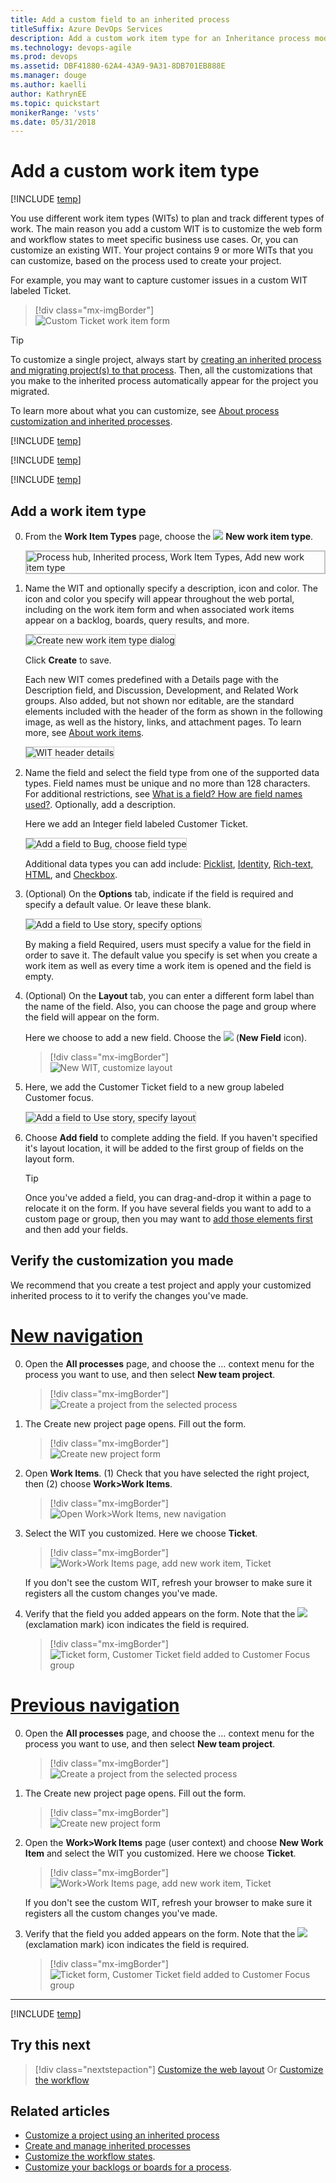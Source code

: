 ```yaml
---
title: Add a custom field to an inherited process
titleSuffix: Azure DevOps Services
description: Add a custom work item type for an Inheritance process model and apply to a project  
ms.technology: devops-agile
ms.prod: devops
ms.assetid: DBF41880-62A4-43A9-9A31-8DB701EB888E
ms.manager: douge
ms.author: kaelliauthor: KathrynEE
ms.topic: quickstart
monikerRange: 'vsts'
ms.date: 05/31/2018
---
```


# Add a custom work item type     

[!INCLUDE [temp](../../../_shared/version-vsts-only.md)]

You use different work item types (WITs) to plan and track different types of work. The main reason you add a custom WIT is to customize the web form and workflow states to meet specific business use cases. Or, you can customize an existing WIT. Your project contains 9 or more WITs that you can customize, based on the process used to create your project.  

For example, you may want to capture customer issues in a custom WIT labeled Ticket.   

> [!div class="mx-imgBorder"]  
> ![Custom Ticket work item form](_img/process/custom-wit-new-ticket-form.png)

> [!TIP]    
> To customize a single project, always start by [creating an inherited process and migrating project(s) to that process](manage-process.md). Then, all the customizations that you make to the inherited process automatically appear for the project you migrated.

To learn more about what you can customize, see [About process customization and inherited processes](inheritance-process-model.md). 


[!INCLUDE [temp](../_shared/process-prerequisites.md)] 

[!INCLUDE [temp](../_shared/open-process-admin-context-ts.md)]

 
[!INCLUDE [temp](../_shared/create-inherited-process.md)] 

<a id="add-wit">  </a>
## Add a work item type

0. From the **Work Item Types** page, choose the ![ ](../../../_img/icons/blue-add-icon.png) **New work item type**.

	<img src="_img/process/cpwit-add-new-wit.png" alt="Process hub, Inherited process, Work Item Types, Add new work item type" style="border: 2px solid #C3C3C3;" />
 
0. Name the WIT and optionally specify a description, icon and color. The icon and color you specify will appear throughout the web portal, including on the work item form and when associated work items appear on a backlog, boards, query results, and more. 

	<img src="_img/process/cwit-create-wit-ticket.png" alt="Create new work item type dialog" style="border: 1px solid #C3C3C3;" /> 

	Click **Create** to save. 

	Each new WIT comes predefined with a Details page with the Description field, and Discussion, Development, and Related Work groups. Also added, but not shown nor editable, are the standard elements included with the header of the form as shown in the following image, as well as the history, links, and attachment pages. To learn more, see [About work items](../../../boards/work-items/about-work-items.md).
 
	<img src="_img/process/weblayout-system-controls-details-page.png" alt="WIT header details" style="border: 1px solid #C3C3C3;" /> 

0. Name the field and select the field type from one of the supported data types. Field names must be unique and no more than 128 characters. For additional restrictions, see [What is a field? How are field names used?](inheritance-process-model.md#field-reference). Optionally, add a description.  
	
	Here we add an Integer field labeled Customer Ticket. 

    <img src="_img/process/cpfield-add-field-to-bug-type-integer-up1.png" alt="Add a field to Bug, choose field type" style="border: 1px solid #C3C3C3;" /> 

	Additional data types you can add include: [Picklist](customize-process-field.md#pick-list), [Identity](customize-process-field.md#identity), [Rich-text, HTML](customize-process-field.md#html), and [Checkbox](customize-process-field.md#boolean-field).  
	<a id="options">  </a>  
0.	(Optional) On the **Options** tab, indicate if the field is required and specify a default value. Or leave these blank. 

	<img src="_img/process/cpfield-bug-customer-ticket-options.png" alt="Add a field to Use story, specify options" style="border: 1px solid #C3C3C3;" />  

	By making a field Required, users must specify a value for the field in order to save it. The default value you specify is set when you create a work item as well as every time a work item is opened and the field is empty.

	<a id="layout">  </a>
0.	(Optional) On the **Layout** tab, you can enter a different form label than the name of the field. Also, you can choose the page and group where the field will appear on the form.  

	Here we choose to add a new field. Choose the ![](_img/process/new-field-icon.png) (**New Field** icon).  

	> [!div class="mx-imgBorder"]  
	> ![New WIT, customize layout](_img/process/cpwit-new-ticket-define.png) 	

0.  Here, we add the Customer Ticket field to a new group labeled Customer focus. 

	<img src="_img/process/cpfield-customer-ticket-layout.png" alt="Add a field to Use story, specify layout" style="border: 1px solid #C3C3C3;" />  

0.	Choose **Add field** to complete adding the field. If you haven't specified it's layout location, it will be added to the first group of fields on the layout form.  

	> [!TIP]    
	> Once you've added a field, you can drag-and-drop it within a page to relocate it on the form. If you have several fields you want to add to a custom page or group, then you may want to [add those elements first](customize-process-form.md) and then add your fields. 

## Verify the customization you made 

We recommend that you create a test project and apply your customized  inherited process to it to verify the changes you've made. 


# [New navigation](#tab/new-nav)


0. Open the **All processes** page, and choose the &hellip; context menu for the process you want to use, and then select **New team project**.   

	> [!div class="mx-imgBorder"]  
	> ![Create a project from the selected process](_img/process/add-new-team-project.png) 

0. The Create new project page opens. Fill out the form. 

	> [!div class="mx-imgBorder"]  
	> ![Create new project form](_img/process/create-test-project.png) 


0.  Open **Work Items**. (1) Check that you have selected the right project, then (2) choose **Work>Work Items**. 

	> [!div class="mx-imgBorder"]  
	> ![Open Work>Work Items, new navigation](../../../boards/work-items/_img/view-add/open-work-items-agile.png)  

0. Select the WIT you customized. Here we choose **Ticket**. 

	> [!div class="mx-imgBorder"]  
	> ![Work>Work Items page, add new work item, Ticket](_img/process/add-custom-wit-verify-ticket.png) 

	If you don't see the custom WIT, refresh your browser to make sure it registers all the custom changes you've made. 

0.  Verify that the field you added appears on the form. Note that the ![](../../../_img/icons/required-icon.png) (exclamation mark) icon indicates the field is required.  

	> [!div class="mx-imgBorder"]  
	> ![Ticket form, Customer Ticket field added to Customer Focus group](_img/process/add-custom-field-verify-ticket-form.png)  


# [Previous navigation](#tab/previous-nav)

0. Open the **All processes** page, and choose the &hellip; context menu for the process you want to use, and then select **New team project**.   

	> [!div class="mx-imgBorder"]  
	> ![Create a project from the selected process](_img/process/add-new-team-project.png) 

0. The Create new project page opens. Fill out the form. 

	> [!div class="mx-imgBorder"]  
	> ![Create new project form](_img/process/create-test-project.png) 

0. Open the **Work>Work Items** page (user context) and choose **New Work Item** and select the WIT you customized. Here we choose **Ticket**. 

	> [!div class="mx-imgBorder"]  
	> ![Work>Work Items page, add new work item, Ticket](_img/process/add-custom-wit-verify-ticket.png) 

	If you don't see the custom WIT, refresh your browser to make sure it registers all the custom changes you've made. 

0.  Verify that the field you added appears on the form. Note that the ![](../../../_img/icons/required-icon.png) (exclamation mark) icon indicates the field is required.  

	> [!div class="mx-imgBorder"]  
	> ![Ticket form, Customer Ticket field added to Customer Focus group](_img/process/add-custom-field-verify-ticket-form.png) 

---

[!INCLUDE [temp](../_shared/change-project-to-inherited-process.md)] 


## Try this next
> [!div class="nextstepaction"]
> [Customize the web layout](customize-process-form.md) 
> Or
> [Customize the workflow](customize-process-workflow.md)

## Related articles 

- [Customize a project using an inherited process](customize-process.md)
- [Create and manage inherited processes](manage-process.md)
- [Customize the workflow states](customize-process-workflow.md). 
- [Customize your backlogs or boards for a process](customize-process-backlogs-boards.md).  

 

  





